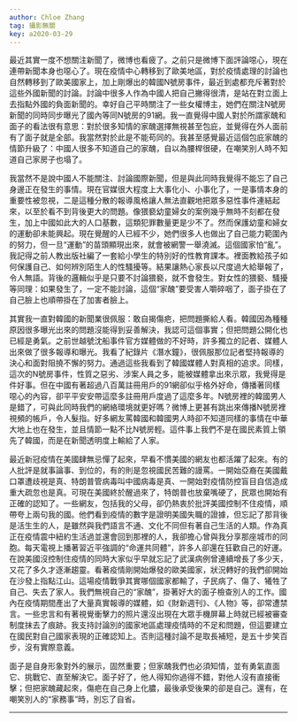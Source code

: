 ```yaml
---
author: Chloe Zhang
tag: 攝影無關
key: a2020-03-29
---
```


最近其實一度不想關注新聞了，微博也看疲了。之前只是微博下面評論噁心，現在連帶新聞本身也噁心了。現在疫情中心轉移到了歐美地區，對於疫情處理的討論也自然轉移到了歐美國家上，加上剛爆出的韓國N號房事件，最近到處都充斥著對於這些外國新聞的討論。討論中很多人作為中國人把自己撇得很清，是站在對立面上去指點外國的負面新聞的。幸好自己平時關注了一些女權博主，她們在關注N號房新聞的同時同步曝光了國內等同N號房的91網。我一直覺得中國人對於所謂家醜和面子的看法很有意思：對於很多知情的家醜選擇無視甚至包庇，並覺得在外人面前有了面子就是全部。我當然對於此是不能苟同的。我甚至感覺最近這個包庇家醜的情節升級了：中國人很多不知道自己的家醜，自以為腰桿很硬，在嘲笑別人時不知道自己家房子也塌了。

我當然不是說中國人不能關注、討論國際新聞，但是與此同時我覺得不能忘了自己身邊正在發生的事情。現在官媒很大程度上大事化小、小事化了，一是事情本身的重要性被忽視，二是這種分散的報導風格讓人無法直觀地把眾多惡性事件連結起來，以至於看不到背後更大的問題。像猥褻幼童婦女的案例幾乎無時不刻都在發生，加上中國如此大的人口基數，這類犯罪數量更是少不了。然而保護幼童和婦女的運動卻未能興起。現在覺醒的人已經不少，她們很多人也做出了自己能力範圍內的努力，但一旦“運動”的苗頭顯現出來，就會被網警一舉澆滅。這個國家怕“亂”。我記得之前人教出版社編了一套給小學生的特別好的性教育課本。裡面教給孩子如何保護自己、如何辨別陌生人的性騷擾等。結果讓熱心家長以尺度過大給舉報了，令人無語。背後的邏輯似乎是只要不討論猥褻，就不會發生。對女性的猥褻、騷擾等同理：如果發生了，一定不能討論，這個“家醜”要受害人嚼碎咽了，面子掛在了自己臉上也順帶掛在了加害者臉上。

其實我一直對韓國的新聞業很佩服：敢自揭傷疤，把問題撕給人看。韓國因為種種原因很多曝光出來的問題沒能得到妥善解決，我認可這個事實；但把問題公開化也已經是勇氣。之前世越號沈船事件官方媒體做的不好時，許多獨立的記者、媒體人出來做了很多報導和曝光。我看了紀錄片《潛水鐘》，很佩服那位記者堅持報導的決心和面對阻撓不懈的努力。通過這些我看到了韓國媒體人對真相的追求。同樣，這次的N號房事件，性質之惡劣、涉案人員之多，能被媒體拿出來示眾，我覺得是件好事。但在中國有著超過八百萬註冊用戶的91網卻似乎格外好命，傳播著同樣噁心的內容，卻平平安安帶這麼多註冊用戶度過了這麼多年。N號房裡的韓國男人是錯了，可與此同時我們的網絡環境就更好嗎？微博上更甚有跳出來傳播N號房裡視頻的帳戶，令人髮指。好多網友罵韓國和韓國男人時卻不知道同樣的事情在中華大地上也在發生，並且情節一點不比N號房輕。這件事上我們不是在國民素質上領先了韓國，而是在新聞透明度上輸給了人家。

最近新冠疫情在美國肆無忌憚了起來，早看不慣美國的網友也都活躍了起來。有的人批評是就事論事、到位的，有的則是忽視國民苦難的謾罵。一開始亞裔在美國戴口罩遭歧視是真、特朗普管病毒叫中國病毒是真、一開始對疫情防控盲目自信造成重大疏忽也是真。可現在美國終於醒過來了，特朗普也放棄嘴硬了，民眾也開始有正確的認知了。一些網友，包括我的父母，卻仍熱衷於批評美國控制不住疫情，順帶夸上兩句我的國。他們看到疫情的數字是證明美國失職的證據，但忘記了那背後是活生生的人，是雖然與我們語言不通、文化不同但有著自己生活的人類。作為真正在疫情震中紐約生活過並還會回到那裡的人，我卻擔心曾與我分享那座城市的同胞。每天電視上播著習近平強調的“命運共同體”，許多人卻還在狂歡自己的好運。在說美國沒控制住疫情的同時大家似乎早就忘記了武漢病例曾連續增長了多少天，又花了多久才逐漸趨靈。看著疫情剛開始爆發的歐美國家，狀況轉好的我們卻開始在沙發上指點江山。這場疫情戰爭其實哪個國家都輸了，子民病了、傷了、犧牲了自己、失去了家人。我們無視自己的“家醜”，掛著好大的面子檢查別人的工作。國內在疫情期間產出了大量真實報導的媒體，如《財新週刊》、《人物》等，卻常遭禁言。一些忠言和有著視覺衝擊力的照片還沒出現在大眾手機屏幕上時就已經被審查制度抹去了痕跡。我支持討論別的國家地區處理疫情時的不足和問題，但這要建立在國民對自己國家表現的正確認知上。否則這種討論不是取長補短，是五十步笑百步，沒有實際意義。

面子是自身形象對外的展示，固然重要；但家醜我們也必須知情，並有勇氣直面它、挑戰它、直至解決它。面子好了，他人得知你過得不錯，對他人沒有直接衝擊；但把家醜藏起來，傷疤在自己身上化膿，最後承受後果的卻是自己。還有，在嘲笑別人的“家務事”時，別忘了自省。

***
